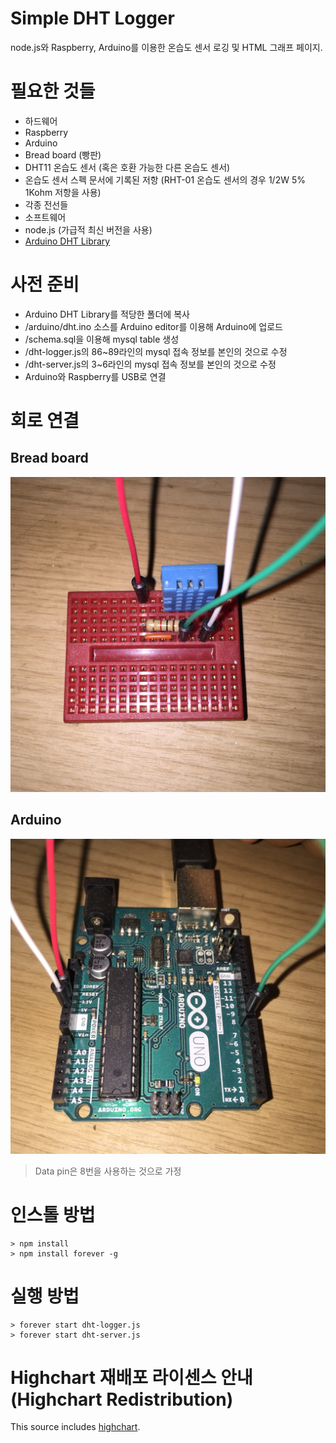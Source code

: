 # Simple DHT Logger
node.js와 Raspberry, Arduino를 이용한 온습도 센서 로깅 및 HTML 그래프 페이지.

# 필요한 것들
* 하드웨어
 * Raspberry
 * Arduino
  * Bread board (빵판)
  * DHT11 온습도 센서 (혹은 호환 가능한 다른 온습도 센서)
  * 온습도 센서 스펙 문서에 기록된 저항 (RHT-01 온습도 센서의 경우 1/2W 5% 1Kohm 저항을 사용)
  * 각종 전선들
* 소프트웨어
 * node.js (가급적 최신 버전을 사용)
 * [Arduino DHT Library](https://github.com/markruys/arduino-DHT)

# 사전 준비
* Arduino DHT Library를 적당한 폴더에 복사
* /arduino/dht.ino 소스를 Arduino editor를 이용해 Arduino에 업로드
* /schema.sql을 이용해 mysql table 생성
* /dht-logger.js의 86~89라인의 mysql 접속 정보를 본인의 것으로 수정
* /dht-server.js의 3~6라인의 mysql 접속 정보를 본인의 것으로 수정
* Arduino와 Raspberry를 USB로 연결

# 회로 연결
## Bread board
![Bread board](https://github.com/kirrie/simple-dht-logger/raw/master/bread-board.jpg "Bread board")

## Arduino
![alt text](https://github.com/kirrie/simple-dht-logger/raw/master/arduino.jpg "Arduino")
> Data pin은 8번을 사용하는 것으로 가정

# 인스톨 방법
    > npm install
    > npm install forever -g

# 실행 방법
    > forever start dht-logger.js
    > forever start dht-server.js

# Highchart 재배포 라이센스 안내 (Highchart Redistribution)
This source includes [highchart](http://highchart.com). 
